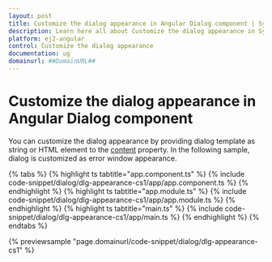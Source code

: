 ```yaml
---
layout: post
title: Customize the dialog appearance in Angular Dialog component | Syncfusion
description: Learn here all about Customize the dialog appearance in Syncfusion Angular Dialog component of Syncfusion Essential JS 2 and more.
platform: ej2-angular
control: Customize the dialog appearance 
documentation: ug
domainurl: ##DomainURL##
---
```


# Customize the dialog appearance in Angular Dialog component

You can customize the dialog appearance by providing dialog template as string or HTML element to the [content](https://ej2.syncfusion.com/angular/documentation/api/dialog/#content) property. In the following sample, dialog is customized as error window appearance.

{% tabs %}
{% highlight ts tabtitle="app.component.ts" %}
{% include code-snippet/dialog/dlg-appearance-cs1/app/app.component.ts %}
{% endhighlight %}
{% highlight ts tabtitle="app.module.ts" %}
{% include code-snippet/dialog/dlg-appearance-cs1/app/app.module.ts %}
{% endhighlight %}
{% highlight ts tabtitle="main.ts" %}
{% include code-snippet/dialog/dlg-appearance-cs1/app/main.ts %}
{% endhighlight %}
{% endtabs %}
  
{% previewsample "page.domainurl/code-snippet/dialog/dlg-appearance-cs1" %}
